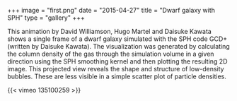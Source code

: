 +++
image = "first.png"
date = "2015-04-27"
title = "Dwarf galaxy with SPH"
type = "gallery"
+++

<!-- https://www.computecanada.ca/visualization/dwarf-galaxy-with-sph -->

This animation by David Williamson, Hugo Martel and Daisuke Kawata shows a single frame of a dwarf galaxy simulated with
the SPH code GCD+ (written by Daisuke Kawata). The visualization was generated by calculating the column density of the
gas through the simulation volume in a given direction using the SPH smoothing kernel and then plotting the resulting 2D
image. This projected view reveals the shape and structure of low-density bubbles. These are less visible in a simple
scatter plot of particle densities.

{{< vimeo 135100259 >}}
&nbsp;
